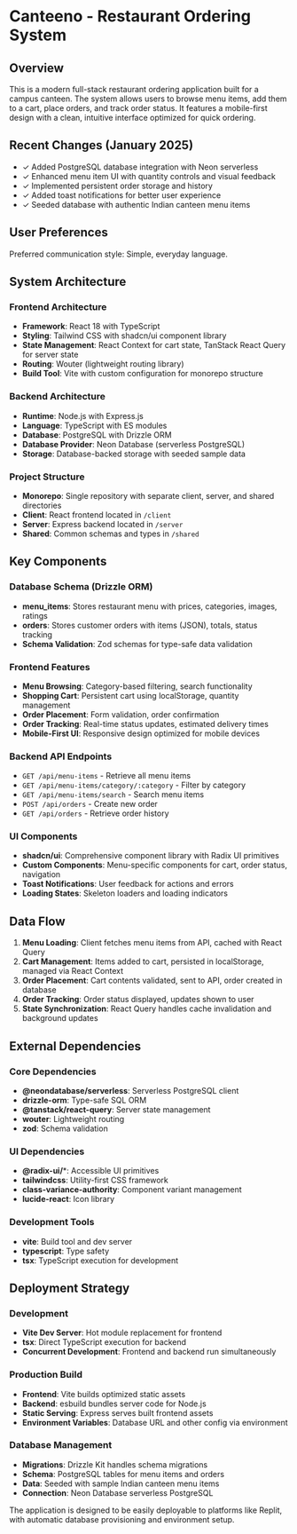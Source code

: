 # Canteeno - Restaurant Ordering System

## Overview

This is a modern full-stack restaurant ordering application built for a campus canteen. The system allows users to browse menu items, add them to a cart, place orders, and track order status. It features a mobile-first design with a clean, intuitive interface optimized for quick ordering.

## Recent Changes (January 2025)
- ✓ Added PostgreSQL database integration with Neon serverless
- ✓ Enhanced menu item UI with quantity controls and visual feedback
- ✓ Implemented persistent order storage and history
- ✓ Added toast notifications for better user experience
- ✓ Seeded database with authentic Indian canteen menu items

## User Preferences

Preferred communication style: Simple, everyday language.

## System Architecture

### Frontend Architecture
- **Framework**: React 18 with TypeScript
- **Styling**: Tailwind CSS with shadcn/ui component library
- **State Management**: React Context for cart state, TanStack React Query for server state
- **Routing**: Wouter (lightweight routing library)
- **Build Tool**: Vite with custom configuration for monorepo structure

### Backend Architecture
- **Runtime**: Node.js with Express.js
- **Language**: TypeScript with ES modules
- **Database**: PostgreSQL with Drizzle ORM
- **Database Provider**: Neon Database (serverless PostgreSQL)
- **Storage**: Database-backed storage with seeded sample data

### Project Structure
- **Monorepo**: Single repository with separate client, server, and shared directories
- **Client**: React frontend located in `/client`
- **Server**: Express backend located in `/server`
- **Shared**: Common schemas and types in `/shared`

## Key Components

### Database Schema (Drizzle ORM)
- **menu_items**: Stores restaurant menu with prices, categories, images, ratings
- **orders**: Stores customer orders with items (JSON), totals, status tracking
- **Schema Validation**: Zod schemas for type-safe data validation

### Frontend Features
- **Menu Browsing**: Category-based filtering, search functionality
- **Shopping Cart**: Persistent cart using localStorage, quantity management
- **Order Placement**: Form validation, order confirmation
- **Order Tracking**: Real-time status updates, estimated delivery times
- **Mobile-First UI**: Responsive design optimized for mobile devices

### Backend API Endpoints
- `GET /api/menu-items` - Retrieve all menu items
- `GET /api/menu-items/category/:category` - Filter by category
- `GET /api/menu-items/search` - Search menu items
- `POST /api/orders` - Create new order
- `GET /api/orders` - Retrieve order history

### UI Components
- **shadcn/ui**: Comprehensive component library with Radix UI primitives
- **Custom Components**: Menu-specific components for cart, order status, navigation
- **Toast Notifications**: User feedback for actions and errors
- **Loading States**: Skeleton loaders and loading indicators

## Data Flow

1. **Menu Loading**: Client fetches menu items from API, cached with React Query
2. **Cart Management**: Items added to cart, persisted in localStorage, managed via React Context
3. **Order Placement**: Cart contents validated, sent to API, order created in database
4. **Order Tracking**: Order status displayed, updates shown to user
5. **State Synchronization**: React Query handles cache invalidation and background updates

## External Dependencies

### Core Dependencies
- **@neondatabase/serverless**: Serverless PostgreSQL client
- **drizzle-orm**: Type-safe SQL ORM
- **@tanstack/react-query**: Server state management
- **wouter**: Lightweight routing
- **zod**: Schema validation

### UI Dependencies
- **@radix-ui/***: Accessible UI primitives
- **tailwindcss**: Utility-first CSS framework
- **class-variance-authority**: Component variant management
- **lucide-react**: Icon library

### Development Tools
- **vite**: Build tool and dev server
- **typescript**: Type safety
- **tsx**: TypeScript execution for development

## Deployment Strategy

### Development
- **Vite Dev Server**: Hot module replacement for frontend
- **tsx**: Direct TypeScript execution for backend
- **Concurrent Development**: Frontend and backend run simultaneously

### Production Build
- **Frontend**: Vite builds optimized static assets
- **Backend**: esbuild bundles server code for Node.js
- **Static Serving**: Express serves built frontend assets
- **Environment Variables**: Database URL and other config via environment

### Database Management
- **Migrations**: Drizzle Kit handles schema migrations
- **Schema**: PostgreSQL tables for menu items and orders
- **Data**: Seeded with sample Indian canteen menu items
- **Connection**: Neon Database serverless PostgreSQL

The application is designed to be easily deployable to platforms like Replit, with automatic database provisioning and environment setup.